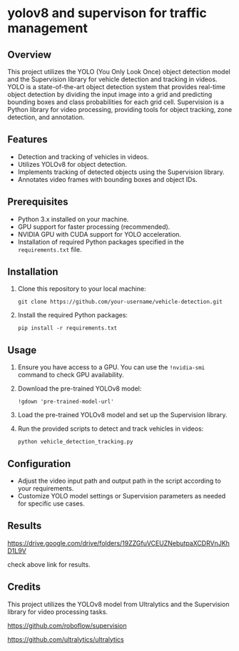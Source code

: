 # yolov8 and supervison for traffic management

## Overview

This project utilizes the YOLO (You Only Look Once) object detection model and the Supervision library for vehicle detection and tracking in videos. YOLO is a state-of-the-art object detection system that provides real-time object detection by dividing the input image into a grid and predicting bounding boxes and class probabilities for each grid cell. Supervision is a Python library for video processing, providing tools for object tracking, zone detection, and annotation.

## Features

- Detection and tracking of vehicles in videos.
- Utilizes YOLOv8 for object detection.
- Implements tracking of detected objects using the Supervision library.
- Annotates video frames with bounding boxes and object IDs.

## Prerequisites

- Python 3.x installed on your machine.
- GPU support for faster processing (recommended).
- NVIDIA GPU with CUDA support for YOLO acceleration.
- Installation of required Python packages specified in the `requirements.txt` file.

## Installation

1. Clone this repository to your local machine:
   ```
   git clone https://github.com/your-username/vehicle-detection.git
   ```

2. Install the required Python packages:
   ```
   pip install -r requirements.txt
   ```

## Usage

1. Ensure you have access to a GPU. You can use the `!nvidia-smi` command to check GPU availability.
   
2. Download the pre-trained YOLOv8 model:
   ```
   !gdown 'pre-trained-model-url'
   ```

3. Load the pre-trained YOLOv8 model and set up the Supervision library.

4. Run the provided scripts to detect and track vehicles in videos:
   ```
   python vehicle_detection_tracking.py
   ```

## Configuration

- Adjust the video input path and output path in the script according to your requirements.
- Customize YOLO model settings or Supervision parameters as needed for specific use cases.

## Results
https://drive.google.com/drive/folders/19ZZGfuVCEUZNebutpaXCDRVnJKhD1L9V

check above link for results.

## Credits

This project utilizes the YOLOv8 model from Ultralytics and the Supervision library for video processing tasks.

https://github.com/roboflow/supervision

https://github.com/ultralytics/ultralytics
